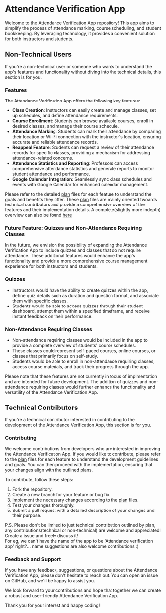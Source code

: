 # Attendance Verification App

Welcome to the Attendance Verification App repository! This app aims to simplify the process of attendance marking, course scheduling, and student bookkeeping. By leveraging technology, it provides a convenient solution for both instructors and students.

## Non-Technical Users

If you're a non-technical user or someone who wants to understand the app's features and functionality without diving into the technical details, this section is for you.

### Features

The Attendance Verification App offers the following key features:

- **Class Creation**: Instructors can easily create and manage classes, set up schedules, and define attendance requirements.
- **Course Enrollment**: Students can browse available courses, enroll in desired classes, and manage their course schedule.
- **Attendance Marking**: Students can mark their attendance by comparing their location or Wi-Fi connection with the instructor's location, ensuring accurate and reliable attendance records.
- **Reappeal Feature**: Students can request a review of their attendance records for specific classes, providing a mechanism for addressing attendance-related concerns.
- **Attendance Statistics and Reporting**: Professors can access comprehensive attendance statistics and generate reports to monitor student attendance and performance.
- **Google Calendar Integration**: Seamlessly sync class schedules and events with Google Calendar for enhanced calendar management.

Please refer to the detailed [plan](./plan) files for each feature to understand the goals and benefits they offer. These [plan](./plan) files are mainly oriented twoards technical contributors and provide a comprehensive overview of the features and their implementation details. A complete(slightly more indepth) overview can also be found [here](./plan/app.md)

### **Future Feature: Quizzes and Non-Attendance Requiring Classes**

In the future, we envision the possibility of expanding the Attendance Verification App to include quizzes and classes that do not require attendance. These additional features would enhance the app's functionality and provide a more comprehensive course management experience for both instructors and students.

### Quizzes

- Instructors would have the ability to create quizzes within the app, define quiz details such as duration and question format, and associate them with specific classes.
- Students would be able to access quizzes through their student dashboard, attempt them within a specified timeframe, and receive instant feedback on their performance.

### Non-Attendance Requiring Classes

- Non-attendance requiring classes would be included in the app to provide a complete overview of students' course schedules.
- These classes could represent self-paced courses, online courses, or classes that primarily focus on self-study.
- Students would be able to enroll in non-attendance requiring classes, access course materials, and track their progress through the app.

Please note that these features are not currently in focus of implmentation and are intended for future development. The addition of quizzes and non-attendance requiring classes would further enhance the functionality and versatility of the Attendance Verification App.

## Technical Contributors

If you're a technical contributor interested in contributing to the development of the Attendance Verification App, this section is for you.

### Contributing

We welcome contributions from developers who are interested in improving the Attendance Verification App. If you would like to contribute, please refer to the [plan](./plan) files for each feature to understand the development guidelines and goals. You can then proceed with the implementation, ensuring that your changes align with the outlined plans. 

To contribute, follow these steps:

1. Fork the repository.
2. Create a new branch for your feature or bug fix.
3. Implement the necessary changes according to the [plan](./plan) files.
4. Test your changes thoroughly.
5. Submit a pull request with a detailed description of your changes and their purpose.

P.S. Please don't be limited to just technical contribution outlined by plan, any contributions(technical or non-technical) are welcome and appreciated! Create a issue and freely discuss it!   
For eg, we can't have the name of the app to be 'Attendance verification app' right?... name suggestions are also welcome contributions :)
### Feedback and Support

If you have any feedback, suggestions, or questions about the Attendance Verification App, please don't hesitate to reach out. You can open an issue on GitHub, and we'll be happy to assist you.

We look forward to your contributions and hope that together we can create a robust and user-friendly Attendance Verification App.

Thank you for your interest and happy coding!
